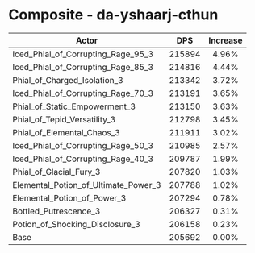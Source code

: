 # Composite - da-yshaarj-cthun
| Actor | DPS | Increase |
|---|:---:|:---:|
|Iced_Phial_of_Corrupting_Rage_95_3|215894|4.96%|
|Iced_Phial_of_Corrupting_Rage_85_3|214816|4.44%|
|Phial_of_Charged_Isolation_3|213342|3.72%|
|Iced_Phial_of_Corrupting_Rage_70_3|213191|3.65%|
|Phial_of_Static_Empowerment_3|213150|3.63%|
|Phial_of_Tepid_Versatility_3|212798|3.45%|
|Phial_of_Elemental_Chaos_3|211911|3.02%|
|Iced_Phial_of_Corrupting_Rage_50_3|210985|2.57%|
|Iced_Phial_of_Corrupting_Rage_40_3|209787|1.99%|
|Phial_of_Glacial_Fury_3|207820|1.03%|
|Elemental_Potion_of_Ultimate_Power_3|207788|1.02%|
|Elemental_Potion_of_Power_3|207294|0.78%|
|Bottled_Putrescence_3|206327|0.31%|
|Potion_of_Shocking_Disclosure_3|206158|0.23%|
|Base|205692|0.00%|
